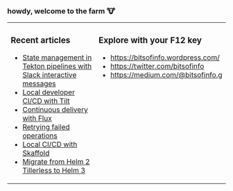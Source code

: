 ### howdy, welcome to the farm :cow:

<table><tr><td valign="top" width="50%">

### Recent articles
<!-- BLOGPOSTS:START -->
- [State management in Tekton pipelines with Slack interactive messages](https://bitsofinfo.wordpress.com/2020/08/13/tekton-pipelines-cicd-slack-triggers-state/)
- [Local developer CI/CD with Tilt](https://bitsofinfo.wordpress.com/2020/06/01/local-ci-cd-kubernetes-tilt/)
- [Continuous delivery with Flux](https://bitsofinfo.wordpress.com/2020/05/22/continuous-delivery-with-flux/)
- [Retrying failed operations](https://bitsofinfo.wordpress.com/2020/04/07/retrying-failed-operations/)
- [Local CI/CD with Skaffold](https://bitsofinfo.wordpress.com/2020/03/12/local-cicd-skaffold/)
- [Migrate from Helm 2 Tillerless to Helm 3](https://bitsofinfo.wordpress.com/2020/03/10/migrate-from-helm-2-tillerless-to-helm-3/)
<!-- BLOGPOSTS:END -->
</td><td valign="top">

### Explore with your F12 key
* https://bitsofinfo.wordpress.com/
* https://twitter.com/bitsofinfo
* https://medium.com/@bitsofinfo.g
</td></tr></table>


